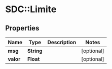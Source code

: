 # SDC::Limite

## Properties
Name | Type | Description | Notes
------------ | ------------- | ------------- | -------------
**msg** | **String** |  | [optional] 
**valor** | **Float** |  | [optional] 



